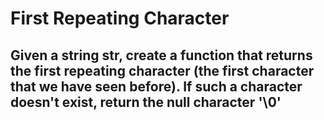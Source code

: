 # First Repeating Character

## Given a string str, create a function that returns the first repeating character (the first character that we have seen before). If such a character doesn't exist, return the null character '\0'
